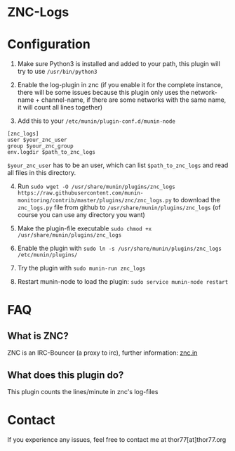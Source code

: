 ZNC-Logs
========

# Configuration
1. Make sure Python3 is installed and added to your path, this plugin will try to use `/usr/bin/python3`

2. Enable the log-plugin in znc (if you enable it for the complete instance, there will be some issues because this plugin only uses the network-name + channel-name, if there are some networks with the same name, it will count all lines together)

3. Add this to your `/etc/munin/plugin-conf.d/munin-node`
```
[znc_logs]
user $your_znc_user
group $your_znc_group
env.logdir $path_to_znc_logs
```
`$your_znc_user` has to be an user, which can list `$path_to_znc_logs` and read all files in this directory.

4. Run `sudo wget -O /usr/share/munin/plugins/znc_logs https://raw.githubusercontent.com/munin-monitoring/contrib/master/plugins/znc/znc_logs.py` to download the `znc_logs.py` file from github to `/usr/share/munin/plugins/znc_logs` (of course you can use any directory you want)

5. Make the plugin-file executable `sudo chmod +x /usr/share/munin/plugins/znc_logs`

6. Enable the plugin with `sudo ln -s /usr/share/munin/plugins/znc_logs /etc/munin/plugins/`

7. Try the plugin with `sudo munin-run znc_logs`

7. Restart munin-node to load the plugin: `sudo service munin-node restart`

# FAQ
## What is ZNC?
ZNC is an IRC-Bouncer (a proxy to irc), further information: [znc.in](http://wiki.znc.in/ZNC)

## What does this plugin do?
This plugin counts the lines/minute in znc's log-files

# Contact
If you experience any issues, feel free to contact me at thor77[at]thor77.org